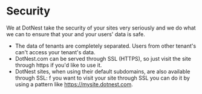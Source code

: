 # Security



We at DotNest take the security of your sites very seriously and we do what we can to ensure that your and your users' data is safe.

- The data of tenants are completely separated. Users from other tenant's can't access your tenant's data.
- DotNest.com can be served through SSL (HTTPS), so just visit the site through https if you'd like to use it.
- DotNest sites, when using their default subdomains, are also available through SSL: f you want to visit your site through SSL you can do it by using a pattern like https://mysite.dotnest.com.